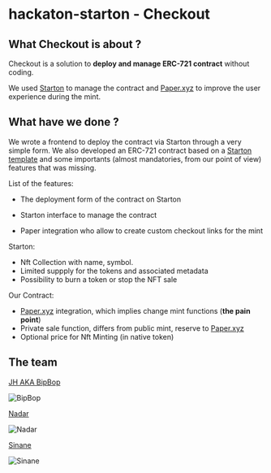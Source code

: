 # hackaton-starton - Checkout

## What Checkout is about ?
Checkout is a solution to **deploy and manage ERC-721 contract** without coding.

We used [Starton](https://www.starton.io/) to manage the contract and [Paper.xyz](https://paper.xyz/) to improve the user experience during the mint.

## What have we done ?
We wrote a frontend to deploy the contract via Starton through a very simple form. We also developed an ERC-721 contract based on a [Starton template](https://github.com/starton-io/smart-contract-templates/blob/master/contracts/StartonERC721Capped.sol) and some importants (almost mandatories, from our point of view) features that was missing.

List of the features:
- The deployment form of the contract on Starton
- Starton interface to manage the contract

- Paper integration who allow to create custom checkout links for the mint

Starton:
- Nft Collection with name, symbol.
- Limited suppply for the tokens and associated metadata
- Possibility to burn a token or stop the NFT sale

Our Contract:
- [Paper.xyz](https://paper.xyz/) integration, which implies change mint functions (**the pain point**)
- Private sale function, differs from public mint, reserve to [Paper.xyz](https://paper.xyz/)
- Optional price for Nft Minting (in native token)



## The team

[JH AKA BipBop](https://twitter.com/thebiptomybop)

![BipBop](https://pbs.twimg.com/profile_images/1558436910409945088/Zg53OinY_200x200.jpg)

[Nadar](https://twitter.com/zknadar)

![Nadar](https://pbs.twimg.com/profile_images/1440260567504068613/MlmWoVOu_200x200.jpg)

[Sinane](https://twitter.com/sinane_eth)

![Sinane](https://pbs.twimg.com/profile_images/1537693690872877058/D1zxwSja_200x200.jpg)

